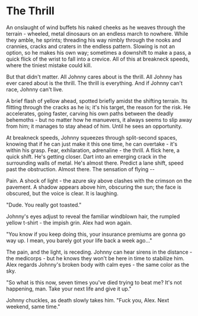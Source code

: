 The Thrill
==========

An onslaught of wind buffets his naked cheeks as he weaves through the  terrain - wheeled, metal dinosaurs on an endless march to nowhere. While they amble, he sprints; threading his way nimbly through the nooks and crannies, cracks and craters in the endless pattern. Slowing is not an option, so he makes his own way; sometimes a downshift to make a pass, a quick flick of the wrist to fall into a crevice. All of this at breakneck speeds, where the tiniest mistake could kill.

But that didn't matter. All Johnny cares about is the thrill. All Johnny has ever cared about is the thrill. The thrill is everything. And if Johnny can't race, Johnny can't live.

A brief flash of yellow ahead, spotted briefly amidst the shifting terrain. Its flitting through the cracks as he is; it's his target, the reason for the risk. He accelerates, going faster, carving his own paths between the deadly behemoths - but no matter how he manuevers, it always seems to slip away from him; it manages to stay ahead of him. Until he sees an opportunity.

At breakneck speeds, Johnny squeezes through split-second spaces, knowing that if he can just make it this one time, he can overtake - it's within his grasp. Fear, exhilaration, adrenaline - the thrill. A flick here, a quick shift. He's getting closer. Dart into an emerging crack in the surrounding walls of metal. He's almost there. Predict a lane shift, speed past the obstruction. Almost there. The sensation of flying --

Pain. A shock of light - the azure sky above clashes with the crimson on the pavement. A shadow appears above him, obscuring the sun; the face is obscured, but the voice is clear. It is laughing.

"Dude. You really got toasted."

Johnny's eyes adjust to reveal the familiar windblown hair, the rumpled yellow t-shirt - the impish grin. Alex had won again. 

"You know if you keep doing this, your insurance premiums are gonna go way up. I mean, you barely got your life back a week ago..."

The pain, and the light, is receding. Johnny can hear sirens in the distance - the medicorps - but he knows they won't be here in time to stabilize him. Alex regards Johnny's broken body with calm eyes - the same color as the sky.

"So what is this now, seven times you've died trying to beat me? It's not happening, man. Take your next life and give it up."

Johnny chuckles, as death slowly takes him. "Fuck you, Alex. Next weekend, same time."